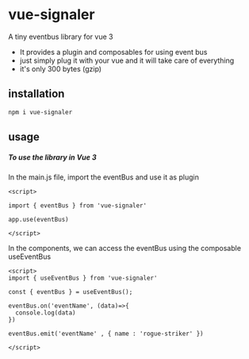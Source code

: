 # vue-signaler

A tiny eventbus library for vue 3

- It provides a plugin and composables for using event bus
- just simply plug it with your vue and it will take care of everything
- it's only 300 bytes (gzip)

## installation 
```sh
npm i vue-signaler
```

## usage

##### To use the library in Vue 3

In the main.js file, import the eventBus and use it as plugin

```vue
<script>

import { eventBus } from 'vue-signaler'

app.use(eventBus)

</script>
```

In the components, we can access the eventBus using the composable
useEventBus

```vue
<script>
import { useEventBus } from 'vue-signaler'

const { eventBus } = useEventBus();

eventBus.on('eventName', (data)=>{
  console.log(data)
})

eventBus.emit('eventName' , { name : 'rogue-striker' })

</script>
```
